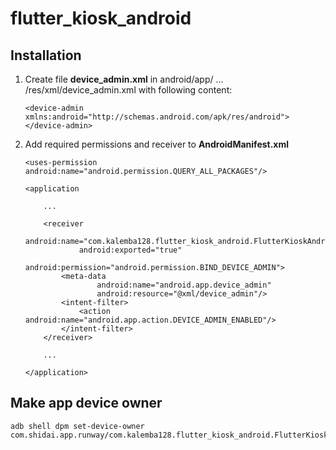 # flutter_kiosk_android

## Installation

1. Create file **device_admin.xml** in android/app/ ... /res/xml/device_admin.xml with following content:

   ```
   <device-admin xmlns:android="http://schemas.android.com/apk/res/android">
   </device-admin>
   ```
2. Add required permissions and receiver to **AndroidManifest.xml**

   ```
   <uses-permission android:name="android.permission.QUERY_ALL_PACKAGES"/>
   ```

   ```
   <application

       ...

       <receiver
               android:name="com.kalemba128.flutter_kiosk_android.FlutterKioskAndroidPlugin"
               android:exported="true"
               android:permission="android.permission.BIND_DEVICE_ADMIN">
           <meta-data
                   android:name="android.app.device_admin"
                   android:resource="@xml/device_admin"/>
           <intent-filter>
               <action android:name="android.app.action.DEVICE_ADMIN_ENABLED"/>
           </intent-filter>
       </receiver>

       ...

   </application>
   ```

## Make app device owner

```
adb shell dpm set-device-owner com.shidai.app.runway/com.kalemba128.flutter_kiosk_android.FlutterKioskAndroidPlugin
```
